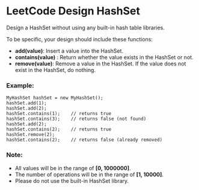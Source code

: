 # LeetCode Design HashSet
Design a HashSet without using any built-in hash table libraries.

To be specific, your design should include these functions:

* **add(value)**: Insert a value into the HashSet. 
* **contains(value)** : Return whether the value exists in the HashSet or not.
* **remove(value)**: Remove a value in the HashSet. If the value does not exist in the HashSet, do nothing.

### Example:
```
MyHashSet hashSet = new MyHashSet();
hashSet.add(1);         
hashSet.add(2);         
hashSet.contains(1);    // returns true
hashSet.contains(3);    // returns false (not found)
hashSet.add(2);          
hashSet.contains(2);    // returns true
hashSet.remove(2);          
hashSet.contains(2);    // returns false (already removed)
```

### Note:

* All values will be in the range of **[0, 1000000]**.
* The number of operations will be in the range of **[1, 10000]**.
* Please do not use the built-in HashSet library.